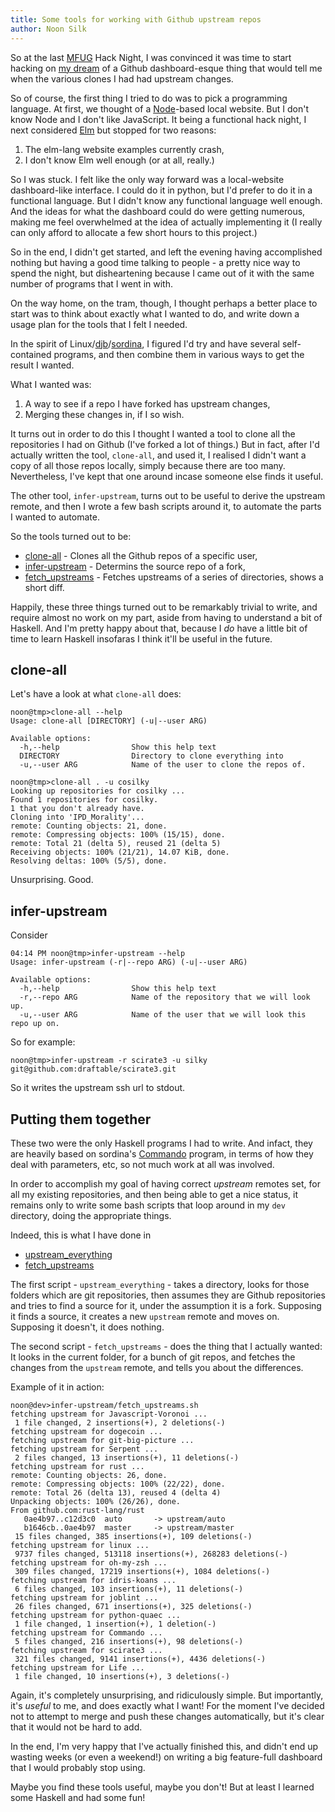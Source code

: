 ```yaml
---
title: Some tools for working with Github upstream repos
author: Noon Silk
---
```


So at the last [MFUG](http://www.meetup.com/Melbourne-Functional-User-Group-MFUG/) Hack Night, I 
was convinced it was time to start hacking on [my dream](https://github.com/silky/ideas "git console dashboard idea") of a Github
dashboard-esque thing that would tell me when the various clones I had had
upstream changes.

So of course, the first thing I tried to do was to pick a programming
language. At first, we thought of a [Node](nodejs.org)-based local website. But I don't know
Node and I don't like JavaScript. It being a functional hack night, I next
considered [Elm](http://elm-lang.org) but stopped for two reasons: 

  1) The elm-lang website examples currently crash,
  2) I don't know Elm well enough (or at all, really.)

So I was stuck. I felt like the only way forward was a local-website
dashboard-like interface. I could do it in python, but I'd prefer to do it in
a functional language. But I didn't know any functional language well enough.
And the ideas for what the dashboard could do were getting numerous, making me
feel overwhelmed at the idea of actually implementing it (I really can only
afford to allocate a few short hours to this project.)


So in the end, I didn't get started, and left the evening having accomplished
nothing but having a good time talking to people - a pretty nice way to spend
the night, but disheartening because I came out of it with the same number
of programs that I went in with.

On the way home, on the tram, though, I thought perhaps a better place to
start was to think about exactly what I wanted to do, and write down a usage
plan for the tools that I felt I needed.

In the spirit of
Linux/[djb](http://cr.yp.to/djb.html)/[sordina](https://github.com/sordina), I
figured I'd try and have several self-contained programs, and then combine
them in various ways to get the result I wanted.

What I wanted was:

  1. A way to see if a repo I have forked has upstream changes,
  2. Merging these changes in, if I so wish.

It turns out in order to do this I thought I wanted a tool to clone all the
repositories I had on Github (I've forked a lot of things.) But in fact, after
I'd actually written the tool, `clone-all`, and used it, I realised I didn't
want a copy of all those repos locally, simply because there are too many.
Nevertheless, I've kept that one around incase someone else finds it useful.

The other tool, `infer-upstream`, turns out to be useful to derive the
upstream remote, and then I wrote a few bash scripts around it, to automate
the parts I wanted to automate.

So the tools turned out to be:

  * [clone-all](https://github.com/silky/clone-all) - Clones all the Github repos of a specific user,
  * [infer-upstream](https://github.com/silky/infer-upstream) - Determins the source repo of a fork,
  * [fetch_upstreams](https://github.com/silky/infer-upstream/blob/master/fetch_upstreams.sh) - Fetches upstreams of a series of directories, shows a short diff.

Happily, these three things turned out to be remarkably trivial to write, and
require almost no work on my part, aside from having to understand a bit of
Haskell. And I'm pretty happy about that, because I *do* have a little bit of
time to learn Haskell insofaras I think it'll be useful in the future.

clone-all
--

Let's have a look at what `clone-all` does:

````
noon@tmp>clone-all --help 
Usage: clone-all [DIRECTORY] (-u|--user ARG)

Available options:
  -h,--help                Show this help text
  DIRECTORY                Directory to clone everything into
  -u,--user ARG            Name of the user to clone the repos of.

noon@tmp>clone-all . -u cosilky 
Looking up repositories for cosilky ...
Found 1 repositories for cosilky.
1 that you don't already have.
Cloning into 'IPD_Morality'...
remote: Counting objects: 21, done.
remote: Compressing objects: 100% (15/15), done.
remote: Total 21 (delta 5), reused 21 (delta 5)
Receiving objects: 100% (21/21), 14.07 KiB, done.
Resolving deltas: 100% (5/5), done.

````

Unsurprising. Good.


infer-upstream
--

Consider
````
04:14 PM noon@tmp>infer-upstream --help 
Usage: infer-upstream (-r|--repo ARG) (-u|--user ARG)

Available options:
  -h,--help                Show this help text
  -r,--repo ARG            Name of the repository that we will look up.
  -u,--user ARG            Name of the user that we will look this repo up on.
````

So for example:

````
noon@tmp>infer-upstream -r scirate3 -u silky
git@github.com:draftable/scirate3.git
````

So it writes the upstream ssh url to stdout.


Putting them together
--

These two were the only Haskell programs I had to write. And infact,
they are heavily based on sordina's [Commando](https://github.com/sordina/Commando)
program, in terms of how they deal with parameters, etc, so not much work at
all was involved.

In order to accomplish my goal of having correct *upstream* remotes set, for
all my existing repositories, and then being able to get a nice status, it
remains only to write some bash scripts that loop around in my `dev`
directory, doing the appropriate things.

Indeed, this is what I have done in

  * [upstream_everything](https://github.com/silky/infer-upstream/blob/master/upstream_everything.sh)
  * [fetch_upstreams](https://github.com/silky/infer-upstream/blob/master/fetch_upstreams.sh)

The first script - `upstream_everything` - takes a directory, looks for those
folders which are git repositories, then assumes they are Github repositories
and tries to find a source for it, under the assumption it is a fork.
Supposing it finds a source, it creates a new `upstream` remote and moves on.
Supposing it doesn't, it does nothing.

The second script - `fetch_upstreams` - does the thing that I actually wanted:
It looks in the current folder, for a bunch of git repos, and fetches the
changes from the `upstream` remote, and tells you about the differences.

Example of it in action:

````
noon@dev>infer-upstream/fetch_upstreams.sh
fetching upstream for Javascript-Voronoi ...
 1 file changed, 2 insertions(+), 2 deletions(-)
fetching upstream for dogecoin ...
fetching upstream for git-big-picture ...
fetching upstream for Serpent ...
 2 files changed, 13 insertions(+), 11 deletions(-)
fetching upstream for rust ...
remote: Counting objects: 26, done.
remote: Compressing objects: 100% (22/22), done.
remote: Total 26 (delta 13), reused 4 (delta 4)
Unpacking objects: 100% (26/26), done.
From github.com:rust-lang/rust
   0ae4b97..c12d3c0  auto       -> upstream/auto
   b1646cb..0ae4b97  master     -> upstream/master
 15 files changed, 385 insertions(+), 109 deletions(-)
fetching upstream for linux ...
 9737 files changed, 513118 insertions(+), 268283 deletions(-)
fetching upstream for oh-my-zsh ...
 309 files changed, 17219 insertions(+), 1084 deletions(-)
fetching upstream for idris-koans ...
 6 files changed, 103 insertions(+), 11 deletions(-)
fetching upstream for joblint ...
 26 files changed, 671 insertions(+), 325 deletions(-)
fetching upstream for python-quaec ...
 1 file changed, 1 insertion(+), 1 deletion(-)
fetching upstream for Commando ...
 5 files changed, 216 insertions(+), 98 deletions(-)
fetching upstream for scirate3 ...
 321 files changed, 9141 insertions(+), 4436 deletions(-)
fetching upstream for Life ...
 1 file changed, 10 insertions(+), 3 deletions(-)
````

Again, it's completely unsurprising, and ridiculously simple. But importantly,
it's *useful* to me, and does exactly what I want! For the moment I've decided
not to attempt to merge and push these changes automatically, but it's clear
that it would not be hard to add.

In the end, I'm very happy that I've actually finished this, and didn't end up
wasting weeks (or even a weekend!) on writing a big feature-full dashboard
that I would probably stop using.

Maybe you find these tools useful, maybe you don't! But at least I learned
some Haskell and had some fun!
